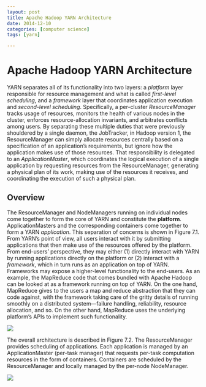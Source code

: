 ```yaml
---
layout: post
title: Apache Hadoop YARN Architecture
date: 2014-12-10
categories: [computer science]
tags: [yarn]

---
```


Apache Hadoop YARN Architecture 
===

YARN separates all of its functionality into two layers: a *platform* layer responsible for resource management and what is called *first-level scheduling*, and a *framework* layer that coordinates application execution and *second-level scheduling*. Specifically, a per-cluster *ResourceManager* tracks usage of resources, monitors the health of various nodes in the cluster, enforces resource-allocation invariants, and arbitrates conflicts among users. By separating these multiple duties that were previously shouldered by a single daemon, the JobTracker, in Hadoop version 1, the ResourceManager can simply allocate resources centrally based on a specification of an application’s requirements, but ignore how the application makes use of those resources. That responsibility is delegated to an *ApplicationMaster*, which coordinates the logical execution of a single application by requesting resources from the ResourceManager, generating a physical plan of its work, making use of the resources it receives, and coordinating the execution of such a physical plan.

## Overview
The ResourceManager and NodeManagers running on individual nodes come together to form the core of YARN and constitute the **platform**. ApplicationMasters and the corresponding containers come together to form a YARN *application*. This separation of concerns is shown in Figure 7.1. From YARN’s point of view, all users interact with it by submitting applications that then make use of the resources offered by the platform. From end-users’ perspective, they may either (1) directly interact with YARN by running applications directly on the platform or (2) interact with a *framework*, which in turn runs as an application on top of YARN. Frameworks may expose a higher-level functionality to the end-users. As an example, the MapReduce code that comes bundled with Apache Hadoop can be looked at as a framework running on top of YARN. On the one hand, MapReduce gives to the users a map and reduce abstraction that they can code against, with the framework taking care of the gritty details of running smoothly on a distributed system—failure handling, reliability, resource allocation, and so. On the other hand, MapReduce uses the underlying platform’s APIs to implement such functionality.
![](http://sungsoo.github.com/images/hadoop1-and-2.png)The overall architecture is described in Figure 7.2. The ResourceManager provides scheduling of applications. Each application is managed by an ApplicationMaster (per-task manager) that requests per-task computation resources in the form of containers. Containers are scheduled by the ResourceManager and locally managed by the per-node NodeManager.![](http://sungsoo.github.com/images/yarn-architecture.png)

